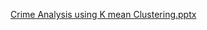 [Crime Analysis using K mean Clustering.pptx](https://github.com/user-attachments/files/18733093/Crime.Analysis.using.K.mean.Clustering.pptx)
